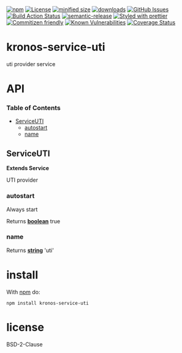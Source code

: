 [![npm](https://img.shields.io/npm/v/@kronos-integration/service-uti.svg)](https://www.npmjs.com/package/@kronos-integration/service-uti)
[![License](https://img.shields.io/badge/License-BSD%203--Clause-blue.svg)](https://opensource.org/licenses/BSD-3-Clause)
[![minified size](https://badgen.net/bundlephobia/min/@kronos-integration/service-uti)](https://bundlephobia.com/result?p=@kronos-integration/service-uti)
[![downloads](http://img.shields.io/npm/dm/@kronos-integration/service-uti.svg?style=flat-square)](https://npmjs.org/package/@kronos-integration/service-uti)
[![GitHub Issues](https://img.shields.io/github/issues/Kronos-Integration/service-uti.svg?style=flat-square)](https://github.com/Kronos-Integration/service-uti/issues)
[![Build Action Status](https://img.shields.io/endpoint.svg?url=https%3A%2F%2Factions-badge.atrox.dev%2FKronos-Integration%2Fservice-uti%2Fbadge&style=flat)](https://actions-badge.atrox.dev/Kronos-Integration/service-uti/goto)
[![semantic-release](https://img.shields.io/badge/%20%20%F0%9F%93%A6%F0%9F%9A%80-semantic--release-e10079.svg)](https://github.com/Kronos-Integration/service-uti.git)
[![Styled with prettier](https://img.shields.io/badge/styled_with-prettier-ff69b4.svg)](https://github.com/prettier/prettier)
[![Commitizen friendly](https://img.shields.io/badge/commitizen-friendly-brightgreen.svg)](http://commitizen.github.io/cz-cli/)
[![Known Vulnerabilities](https://snyk.io/test/github/Kronos-Integration/service-uti/badge.svg)](https://snyk.io/test/github/Kronos-Integration/service-uti)
[![Coverage Status](https://coveralls.io/repos/Kronos-Integration/service-uti/badge.svg)](https://coveralls.io/r/Kronos-Integration/service-uti)

# kronos-service-uti

uti provider service

# API

<!-- Generated by documentation.js. Update this documentation by updating the source code. -->

### Table of Contents

-   [ServiceUTI](#serviceuti)
    -   [autostart](#autostart)
    -   [name](#name)

## ServiceUTI

**Extends Service**

UTI provider

### autostart

Always start

Returns **[boolean](https://developer.mozilla.org/docs/Web/JavaScript/Reference/Global_Objects/Boolean)** true

### name

Returns **[string](https://developer.mozilla.org/docs/Web/JavaScript/Reference/Global_Objects/String)** 'uti'

# install

With [npm](http://npmjs.org) do:

```shell
npm install kronos-service-uti
```

# license

BSD-2-Clause
